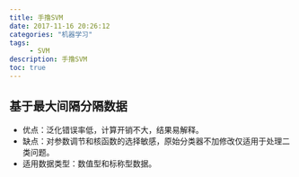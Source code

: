 ```yaml
---
title: 手撸SVM
date: 2017-11-16 20:26:12 
categories: "机器学习" 
tags: 
     - SVM
description: 手撸SVM
toc: true
---
```

## 基于最大间隔分隔数据
* 优点：泛化错误率低，计算开销不大，结果易解释。
* 缺点：对参数调节和核函数的选择敏感，原始分类器不加修改仅适用于处理二类问题。
* 适用数据类型：数值型和标称型数据。
